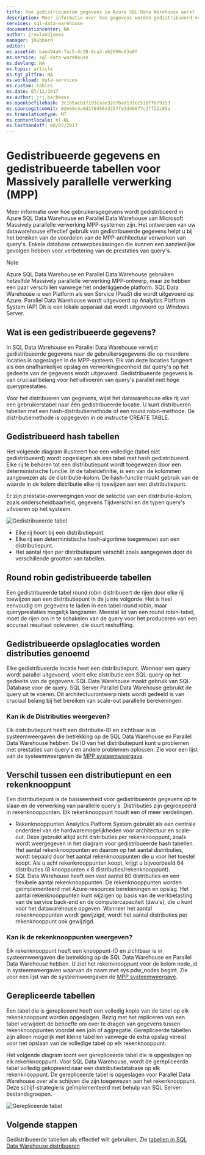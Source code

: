 ```yaml
---
title: Hoe gedistribueerde gegevens in Azure SQL Data Warehouse werkt | Microsoft Docs
description: Meer informatie over hoe gegevens worden gedistribueerd voor Massively parallelle verwerking (MPP) en de opties voor het distribueren van tabellen in Azure SQL Data Warehouse en Parallel Data Warehouse.
services: sql-data-warehouse
documentationcenter: NA
author: jrowlandjones
manager: jhubbard
editor: 
ms.assetid: bae494a6-7ac5-4c38-8ca3-ab2696c63a9f
ms.service: sql-data-warehouse
ms.devlang: NA
ms.topic: article
ms.tgt_pltfrm: NA
ms.workload: data-services
ms.custom: tables
ms.date: 07/12/2017
ms.author: jrj;barbkess
ms.openlocfilehash: 3c166acb17193caae32d7bad133ec510ff679353
ms.sourcegitcommit: 02e69c4a9d17645633357fe3d46677c2ff22c85a
ms.translationtype: MT
ms.contentlocale: nl-NL
ms.lasthandoff: 08/03/2017
---
```

# <a name="distributed-data-and-distributed-tables-for-massively-parallel-processing-mpp"></a>Gedistribueerde gegevens en gedistribueerde tabellen voor Massively parallelle verwerking (MPP)
Meer informatie over hoe gebruikersgegevens wordt gedistribueerd in Azure SQL Data Warehouse en Parallel Data Warehouse van Microsoft Massively parallelle verwerking MPP-systemen zijn. Het ontwerpen van uw datawarehouse effectief gebruik van gedistribueerde gegevens helpt u bij het bereiken van de voordelen van de MPP-architectuur verwerken van query's. Enkele database ontwerpbeslissingen die kunnen een aanzienlijke gevolgen hebben voor verbetering van de prestaties van query's.  

> [!NOTE]
> Azure SQL Data Warehouse en Parallel Data Warehouse gebruiken hetzelfde Massively parallelle verwerking MPP-ontwerp, maar ze hebben een paar verschillen vanwege het onderliggende platform. SQL Data Warehouse is een Platform als een Service (PaaS) die wordt uitgevoerd op Azure. Parallel Data Warehouse wordt uitgevoerd op Analytics Platform System (AP) Dit is een lokale apparaat dat wordt uitgevoerd op Windows Server.
> 
> 

## <a name="what-is-distributed-data"></a>Wat is een gedistribueerde gegevens?
In SQL Data Warehouse en Parallel Data Warehouse verwijst gedistribueerde gegevens naar de gebruikersgegevens die op meerdere locaties is opgeslagen in de MPP-systeem. Elk van deze locaties fungeert als een onafhankelijke opslag en verwerkingseenheid dat query's op het gedeelte van de gegevens wordt uitgevoerd. Gedistribueerde gegevens is van cruciaal belang voor het uitvoeren van query's parallel met hoge queryprestaties.

Voor het distribueren van gegevens, wijst het datawarehouse elke rij van een gebruikerstabel naar één gedistribueerde locatie.  U kunt distribueren tabellen met een hash-distributiemethode of een round robin-methode. De distributiemethode is opgegeven in de instructie CREATE TABLE. 

## <a name="hash-distributed-tables"></a>Gedistribueerd hash tabellen
Het volgende diagram illustreert hoe een volledige (tabel niet gedistribueerd) wordt opgeslagen als een tabel met hash gedistribueerd. Elke rij te behoren tot een distributiepunt wordt toegewezen door een deterministische functie. In de tabeldefinitie, is een van de kolommen aangewezen als de distributie-kolom. De hash-functie maakt gebruik van de waarde in de kolom distributie elke rij toewijzen aan een distributiepunt.

Er zijn prestatie-overwegingen voor de selectie van een distributie-kolom, zoals onderscheidbaarheid, gegevens Tijdverschil en de typen query's uitvoeren op het systeem.

![Gedistribueerde tabel](media/sql-data-warehouse-distributed-data/hash-distributed-table.png "gedistribueerde tabel")  

* Elke rij hoort bij een distributiepunt.  
* Elke rij een deterministische hash-algoritme toegewezen aan een distributiepunt.  
* Het aantal rijen per distributiepunt verschilt zoals aangegeven door de verschillende grootten van tabellen.

## <a name="round-robin-distributed-tables"></a>Round robin gedistribueerde tabellen
Een gedistribueerde tabel round robin distribueert de rijen door elke rij toewijzen aan een distributiepunt in de juiste volgorde. Het is heel eenvoudig om gegevens te laden in een tabel round robin, maar queryprestaties mogelijk langzamer.  Meestal lid van een round robin-tabel, moet de rijen om in te schakelen van de query voor het produceren van een accuraat resultaat opleveren, die duurt reshuffling.

## <a name="distributed-storage-locations-are-called-distributions"></a>Gedistribueerde opslaglocaties worden distributies genoemd
Elke gedistribueerde locatie heet een distributiepunt. Wanneer een query wordt parallel uitgevoerd, voert elke distributie een SQL-query op het gedeelte van de gegevens. SQL Data Warehouse maakt gebruik van SQL-Database voor de query. SQL Server Parallel Data Warehouse gebruikt de query uit te voeren. Dit architectuurontwerp niets wordt gedeeld is van cruciaal belang bij het bereiken van scale-out parallelle berekeningen.

### <a name="can-i-view-the-distributions"></a>Kan ik de Distributies weergeven?
Elk distributiepunt heeft een distributie-ID en zichtbaar is in systeemweergaven die betrekking op de SQL Data Warehouse en Parallel Data Warehouse hebben. De ID van het distributiepunt kunt u problemen met prestaties van query's en andere problemen oplossen. Zie voor een lijst van de systeemweergaven de [MPP systeemweergave](sql-data-warehouse-reference-tsql-statements.md).

## <a name="difference-between-a-distribution-and-a-compute-node"></a>Verschil tussen een distributiepunt en een rekenknooppunt
Een distributiepunt is de basiseenheid voor gedistribueerde gegevens op te slaan en de verwerking van parallelle query's. Distributies zijn gegroepeerd in rekenknooppunten. Elk rekenknooppunt houdt een of meer verdelingen.  

* Rekenknooppunten Analytics Platform System gebruikt als een centrale onderdeel van de hardwaremogelijkheden voor architectuur en scale-out. Deze gebruikt altijd acht distributies per rekenknooppunt, zoals wordt weergegeven in het diagram voor gedistribueerde hash tabellen. Het aantal rekenknooppunten en daarom op het aantal distributies, wordt bepaald door het aantal rekenknooppunten die u voor het toestel koopt. Als u acht rekenknooppunten koopt, krijgt u bijvoorbeeld 64 distributies (8 knooppunten x 8 distributies/rekenknooppunt). 
* SQL Data Warehouse heeft een vast aantal 60 distributies en een flexibele aantal rekenknooppunten. De rekenknooppunten worden geïmplementeerd met Azure-resources berekeningen en opslag. Het aantal rekenknooppunten kunt wijzigen op basis van de werkbelasting van de service back-end en de computercapaciteit (dwu's), die u kunt voor het datawarehouse opgeven. Wanneer het aantal rekenknooppunten wordt gewijzigd, wordt het aantal distributies per rekenknooppunt ook gewijzigd. 

### <a name="can-i-view-the-compute-nodes"></a>Kan ik de rekenknooppunten weergeven?
Elk rekenknooppunt heeft een knooppunt-ID en zichtbaar is in systeemweergaven die betrekking op de SQL Data Warehouse en Parallel Data Warehouse hebben.  U ziet het rekenknooppunt voor de kolom node_id in systeemweergaven waarvan de naam met sys.pdw_nodes begint. Zie voor een lijst van de systeemweergaven de [MPP systeemweergave](sql-data-warehouse-reference-tsql-statements.md).

## <a name="Replicated"></a>Gerepliceerde tabellen
Een tabel die is gerepliceerd heeft een volledig kopie van de tabel op elk rekenknooppunt worden opgeslagen. Bezig met het repliceren van een tabel verwijdert de behoefte om over te dragen van gegevens tussen rekenknooppunten voordat een join of aggregatie. Gerepliceerde tabellen zijn alleen mogelijk met kleine tabellen vanwege de extra opslag vereist voor het opslaan van de volledige tabel op elk rekenknooppunt.  

Het volgende diagram toont een gerepliceerde tabel die is opgeslagen op elk rekenknooppunt. Voor SQL Data Warehouse, wordt de gerepliceerde tabel volledig gekopieerd naar een distributiedatabase op elk rekenknooppunt. De gerepliceerde tabel is opgeslagen voor Parallel Data Warehouse over alle schijven die zijn toegewezen aan het rekenknooppunt.  Deze schijf-strategie is geïmplementeerd met behulp van SQL Server-bestandsgroepen.  

![Gerepliceerde tabel](media/sql-data-warehouse-distributed-data/replicated-table.png "gerepliceerde tabel") 

## <a name="next-steps"></a>Volgende stappen
Gedistribueerde tabellen als effectief wilt gebruiken, Zie [tabellen in SQL Data Warehouse distribueren](sql-data-warehouse-tables-distribute.md)  

